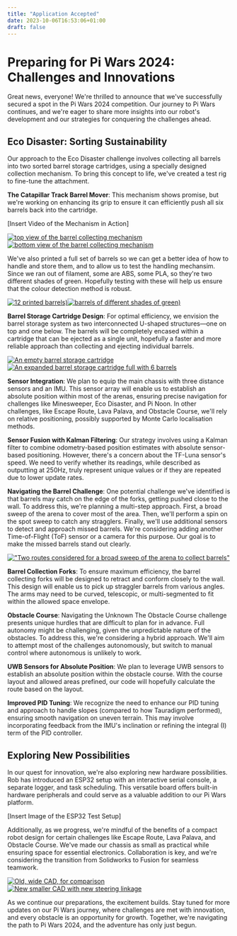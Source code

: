 ```yaml
---
title: "Application Accepted"
date: 2023-10-06T16:53:06+01:00
draft: false
---
```


# Preparing for Pi Wars 2024: Challenges and Innovations #
Great news, everyone! We're thrilled to announce that we've successfully secured a spot in the Pi Wars 2024 competition. Our journey to Pi Wars continues, and we're eager to share more insights into our robot's development and our strategies for conquering the challenges ahead.

## Eco Disaster: Sorting Sustainability ##
Our approach to the Eco Disaster challenge involves collecting all barrels into two sorted barrel storage cartridges, using a specially designed collection mechanism. To bring this concept to life, we've created a test rig to fine-tune the attachment.

**The Catapillar Track Barrel Mover**: This mechanism shows promise, but we're working on enhancing its grip to ensure it can efficiently push all six barrels back into the cartridge.


[Insert Video of the Mechanism in Action]

[![top view of the barrel collecting mechanism](resized_top.jpg "top view of the barrel collecting mechanism")](top.jpg)[![bottom view of the barrel collecting mechanism](resized_bottom.jpg "bottom view of the barrel collecting mechanism")](bottom.jpg)

We've also printed a full set of barrels so we can get a better idea of how to handle and store them, and to allow us to test the handling mechansim. Since we ran out of filament, some are ABS, some PLA, so they're two different shades of green. Hopefully testing with these will help us ensure that the colour detection method is robust.

[![12 printed barrels)](resized_barrels.jpg "barrels")](barrels.jpg)[![barrels of different shades of green)](resized_different-greens.jpg "shades of green")](different-greens.jpg)


**Barrel Storage Cartridge Design**: For optimal efficiency, we envision the barrel storage system as two interconnected U-shaped structures—one on top and one below. The barrels will be completely encased within a cartridge that can be ejected as a single unit, hopefully a faster and more reliable approach than collecting and ejecting individual barrels.


[![An empty barrel storage cartridge](resized_emptyCartridge.PNG "empty barrel storage cartridge")](emptyCartridge.PNG)
[![An expanded barrel storage cartridge full with 6 barrels](resized_fullCartridge.PNG "expanded barrel storage cartridge full of barrels")](fullCartridge.PNG)

**Sensor Integration**: We plan to equip the main chassis with three distance sensors and an IMU. This sensor array will enable us to establish an absolute position within most of the arenas, ensuring precise navigation for challenges like Minesweeper, Eco Disaster, and Pi Noon. In other challenges, like Escape Route, Lava Palava, and Obstacle Course, we'll rely on relative positioning, possibly supported by Monte Carlo localisation methods.

**Sensor Fusion with Kalman Filtering**: Our strategy involves using a Kalman filter to combine odometry-based position estimates with absolute sensor-based positioning. However, there's a concern about the TF-Luna sensor's speed. We need to verify whether its readings, while described as outputting at 250Hz, truly represent unique values or if they are repeated due to lower update rates.

**Navigating the Barrel Challenge**: One potential challenge we've identified is that barrels may catch on the edge of the forks, getting pushed close to the wall. To address this, we're planning a multi-step approach. First, a broad sweep of the arena to cover most of the area. Then, we'll perform a spin on the spot sweep to catch any stragglers. Finally, we'll use additional sensors to detect and approach missed barrels. We're considering adding another Time-of-Flight (ToF) sensor or a camera for this purpose. Our goal is to make the missed barrels stand out clearly.

[!["Two routes considered for a broad sweep of the arena to collect barrels"](ecodisaster_routes.PNG "Two routes considered for a broad sweep of the arena to collect barrels")](ecodisaster_routes.PNG)

**Barrel Collection Forks**: To ensure maximum efficiency, the barrel collecting forks will be designed to retract and conform closely to the wall. This design will enable us to pick up straggler barrels from various angles. The arms may need to be curved, telescopic, or multi-segmented to fit within the allowed space envelope.

**Obstacle Course**: Navigating the Unknown
The Obstacle Course challenge presents unique hurdles that are difficult to plan for in advance. Full autonomy might be challenging, given the unpredictable nature of the obstacles. To address this, we're considering a hybrid approach. We'll aim to attempt most of the challenges autonomously, but switch to manual control where autonomous is unlikely to work.

**UWB Sensors for Absolute Position**: We plan to leverage UWB sensors to establish an absolute position within the obstacle course. With the course layout and allowed areas prefined, our code will hopefully calculate the route based on the layout.

**Improved PID Tuning**: We recognize the need to enhance our PID tuning and approach to handle slopes (compared to how Tauradigm performed), ensuring smooth navigation on uneven terrain. This may involve incorporating feedback from the IMU's inclination or refining the integral (I) term of the PID controller.

## Exploring New Possibilities ##
In our quest for innovation, we're also exploring new hardware possibilities. Rob has introduced an ESP32 setup with an interactive serial console, a separate logger, and task scheduling. This versatile board offers built-in hardware peripherals and could serve as a valuable addition to our Pi Wars platform.

[Insert Image of the ESP32 Test Setup]

Additionally, as we progress, we're mindful of the benefits of a compact robot design for certain challenges like Escape Route, Lava Palava, and Obstacle Course. We've made our chassis as small as practical while ensuring space for essential electronics. Collaboration is key, and we're considering the transition from Solidworks to  Fusion for seamless teamwork.

[![Old, wide CAD, for comparison](resized_CADAugust.PNG "Old, wide CAD, for comparison")](CADAugust.PNG)
[![New smaller CAD with new steering linkage](resized_CADoctober.PNG "New smaller CAD with new steering linkage")](CADoctober.PNG)

As we continue our preparations, the excitement builds. Stay tuned for more updates on our Pi Wars journey, where challenges are met with innovation, and every obstacle is an opportunity for growth. Together, we're navigating the path to Pi Wars 2024, and the adventure has only just begun.